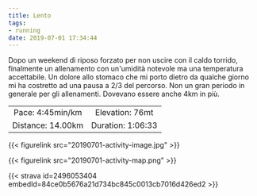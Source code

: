 ```yaml
---
title: Lento
tags:
- running
date: 2019-07-01 17:34:44
---
```

Dopo un weekend di riposo forzato per non uscire con il caldo torrido, finalmente un allenamento con un'umidità notevole ma una temperatura accettabile.
Un dolore allo stomaco che mi porto dietro da qualche giorno mi ha costretto ad una pausa a 2/3 del percorso.
Non un gran periodo in generale per gli allenamenti. Dovevano essere anche 4km in più.

| | |
| :-: | :-: |
| Pace: 4:45min/km | Elevation: 76mt |
| Distance: 14.00km | Duration: 1:06:33 |

{{< figurelink src="20190701-activity-image.jpg" >}}


{{< figurelink src="20190701-activity-map.png" >}}

{{< strava id=2496053404 embedId=84ce0b5676a21d734bc845c0013cb7016d426ed2 >}}
